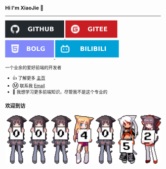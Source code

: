 ### Hi I'm XiaoJie 👋

---

<a href="https://github.com/jiege6919" target="_blank">
  <img src="./1.svg" alt=github style="margin-bottom: 5px;" />
</a>
<a href="https://gitee.com/xiaojie4348" target="_blank">
  <img src="2.svg" alt=gitee style="margin-bottom: 5px;" />
</a>
<a href="https://www.yangjie.site/record" target="_blank">
 <img src="3.svg" alt=blog style="margin-bottom: 5px;" />
</a>
<a href="https://space.bilibili.com/646325099" target="_blank">
 <img src="./4.svg" alt=bilibili style="margin-bottom: 5px;" />
</a>



一个业余的爱好前端的开发者

- 👍 了解更多 [主页](https://www.yangjie.site/)
- Ⓜ️ 联系我 [Email](mailto:ok@yangjie.site)
- 🌱 我想学习更多前端知识，尽管我不是这个专业的
      

### 欢迎到访

<img src="./5.svg" alt="Maluns" />
